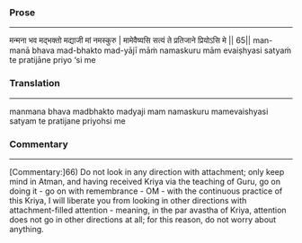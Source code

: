 ### Prose 
 --- 
मन्मना भव मद्भक्तो मद्याजी मां नमस्कुरु |
मामेवैष्यसि सत्यं ते प्रतिजाने प्रियोऽसि मे || 65||
man-manā bhava mad-bhakto mad-yājī māṁ namaskuru
mām evaiṣhyasi satyaṁ te pratijāne priyo ‘si me

### Translation 
 --- 
manmana bhava madbhakto madyaji mam namaskuru mamevaishyasi satyam te pratijane priyohsi me

### Commentary 
 --- 
[Commentary:]66) Do not look in any direction with attachment; only keep mind in Atman, and having received Kriya via the teaching of Guru, go on doing it - go on with remembrance - OM - with the continuous practice of this Kriya, I will liberate you from looking in other directions with attachment-filled attention - meaning, in the par avastha of Kriya, attention does not go in other directions at all; for this reason, do not worry about anything.